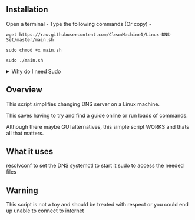 ## <b>Installation</b>

Open a terminal - Type the following commands (Or copy) -
```
wget https://raw.githubusercontent.com/CleanMachine1/Linux-DNS-Set/master/main.sh

sudo chmod +x main.sh 

sudo ./main.sh
```

<details>
<summary>Why do I need Sudo</summary>
due to the files being in /etc/ they often require root access, this means this script will not work if you don't have access to sudo or root
</details>

## Overview

This script simplifies changing DNS server on a Linux machine.

This saves having to try and find a guide online or run loads of commands.

Although there maybe GUI alternatives, this simple script WORKS and thats all that matters.

## What it uses 

resolvconf to set the DNS
systemctl to start it
sudo to access the needed files

## Warning

This script is not a toy and should be treated with respect or you could end up unable to connect to internet
